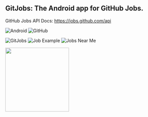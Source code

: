 ## GitJobs: The Android app for GitHub Jobs. 

GitHub Jobs API Docs:   https://jobs.github.com/api

![Android](https://raw.github.com/trenthudy/GitJobs/master/readme_imgs/readme_android.png)
![GitHub](https://raw.github.com/trenthudy/GitJobs/master/readme_imgs/readme_github.png)

![GitJobs](https://raw.github.com/trenthudy/GitJobs/master/readme_imgs/screenshot_landing.png)
![Job Example](https://raw.github.com/trenthudy/GitJobs/master/readme_imgs/screenshot_job_example.png)
![Jobs Near Me](https://raw.github.com/trenthudy/GitJobs/master/readme_imgs/screenshot_jobs_near_me.png)


<img src="https://raw.github.com/trenthudy/GitJobs/master/readme_imgs/screenshot_landing.png" width="200"/>


